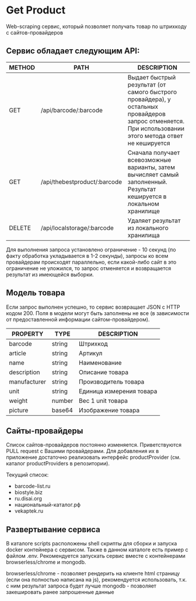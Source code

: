 # Get Product
Web-scraping сервис, который позволяет получать товар по штрихкоду с сайтов-провайдеров

## Сервис обладает следующим API:
|METHOD|PATH|DESCRIPTION|
| ------ | ------ | ------ |
|GET|/api/barcode/:barcode|Выдает быстрый результат (от самого быстрого провайдера), у остальных провайдеров запрос отменяется. При использовании этого метода ответ не кешируется|
|GET|/api/thebestproduct/:barcode|Сначала получает всевозможные варианты, затем вычисляет самый заполненный. Результат кешируется в локальном хранилище|
|DELETE|/api/localstorage/:barcode|Удаляет результат из локального хранилища|

Для выполнения запроса установлено ограничение - 10 секунд (по факту обработка укладывается в 1-2 секунды), запросы ко всем провайдерам происходят параллельно, если какой-либо сайт в это ограничение не уложился, то запрос отменяется и возвращается результат из имеющейся выборки.

## Модель товара
Если запрос выполнен успешно, то сервис возвращает JSON с HTTP кодом 200.
Поля в модели могут быть заполнены не все (в зависимости от предоставленной информации сайтом-провайдером).

|PROPERTY|TYPE|DESCRIPTION|
| ------ | ------ | ------ |
|barcode|string|Штрихкод|
|article|string|Артикул|
|name|string|Наименование|
|description|string|Описание товара|
|manufacturer|string|Производитель товара|
|unit|string|Единица измерения товара|
|weight|number|Вес 1 unit товара|
|picture|base64|Изображение товара|

## Сайты-провайдеры
Список сайтов-провайдеров постоянно изменяется. Приветствуются PULL request с Вашими провайдерами. Для добавления их в приложение достаточно реализовать интерфейс productProvider (см. каталог productProviders в репозитории).

Текущий список:
* barcode-list.ru
* biostyle.biz
* ru.disai.org
* национальный-каталог.рф
* vekaptek.ru

## Развертывание сервиса
В каталоге scripts расположены shell скрипты для сборки и запуска docker контейнера с сервисом. Также в данном каталоге есть пример с файлом .env.
Рекомендуется запускать сервис вместе с контейнерами browserless/chrome и mongodb.

browserless/chrome - позволяет рендерить на клиенте html страницу (если она полностью написана на js), рекомендуется использовать, т.к. с ним результат запроса будет лучше
mongodb - позволяет закешировать ранее запрошенные данные